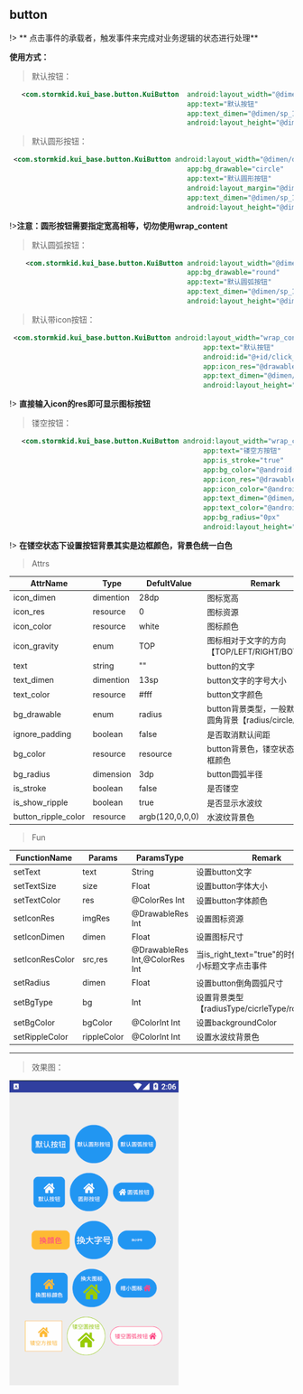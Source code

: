 ## button
!> ** 点击事件的承载者，触发事件来完成对业务逻辑的状态进行处理**

**使用方式：**
> 默认按钮：

```xml
   <com.stormkid.kui_base.button.KuiButton  android:layout_width="@dimen/dp_80"
                                            app:text="默认按钮"
                                            app:text_dimen="@dimen/sp_14"
                                            android:layout_height="@dimen/dp_40"/>

```

> 默认圆形按钮：

```xml
 <com.stormkid.kui_base.button.KuiButton android:layout_width="@dimen/dp_80"
                                            app:bg_drawable="circle"
                                            app:text="默认圆形按钮"
                                            android:layout_margin="@dimen/dp_10"
                                            app:text_dimen="@dimen/sp_10"
                                            android:layout_height="@dimen/dp_80"/>
```
!>**注意：圆形按钮需要指定宽高相等，切勿使用wrap_content**

> 默认圆弧按钮：

```xml
    <com.stormkid.kui_base.button.KuiButton android:layout_width="@dimen/dp_80"
                                            app:bg_drawable="round"
                                            app:text="默认圆弧按钮"
                                            app:text_dimen="@dimen/sp_10"
                                            android:layout_height="@dimen/dp_40"/>
```

> 默认带icon按钮：

```xml
 <com.stormkid.kui_base.button.KuiButton android:layout_width="wrap_content"
                                                app:text="默认按钮"
                                                android:id="@+id/click_right"
                                                app:icon_res="@drawable/ic_home"
                                                app:text_dimen="@dimen/sp_10"
                                                android:layout_height="wrap_content"/>
```
!> **直接输入icon的res即可显示图标按钮**

> 镂空按钮：

```xml
   <com.stormkid.kui_base.button.KuiButton android:layout_width="wrap_content"
                                                app:text="镂空方按钮"
                                                app:is_stroke="true"
                                                app:bg_color="@android:color/holo_orange_light"
                                                app:icon_res="@drawable/ic_home"
                                                app:icon_color="@android:color/holo_orange_light"
                                                app:text_dimen="@dimen/sp_10"
                                                app:text_color="@android:color/holo_orange_light"
                                                app:bg_radius="0px"
                                                android:layout_height="wrap_content"/>
```
!> **在镂空状态下设置按钮背景其实是边框颜色，背景色统一白色**


> Attrs

| AttrName  | Type | DefultValue    | Remark  |
|-------|---|-----------|-------|
| icon_dimen  | dimention | 28dp     | 图标宽高 |
| icon_res | resource  | 0     | 图标资源   |
| icon_color  | resource   | white | 图标颜色     |
| icon_gravity | enum  | TOP     | 图标相对于文字的方向【TOP/LEFT/RIGHT/BOTTOM】   |
| text  | string   | "" |  button的文字     |
| text_dimen  | dimention   | 13sp |   button文字的字号大小   |
| text_color  | resource   | #fff | button文字颜色   |
| bg_drawable  | enum   | radius | button背景类型，一般默认为带圆角背景【radius/circle/round】 |
| ignore_padding  | boolean    | false | 是否取消默认间距     |
| bg_color  | resource   | resource |  button背景色，镂空状态下为边框颜色    |
| bg_radius  | dimension   | 3dp |  button圆弧半径     |
| is_stroke  | boolean   | false | 是否镂空     |
| is_show_ripple| boolean | true | 是否显示水波纹 |
| button_ripple_color | resource | argb(120,0,0,0) | 水波纹背景色 |


> Fun

| FunctionName|Params  | ParamsType    | Remark  |
|-------|-----|------|-------|
| setText | text  | String    |  设置button文字 |
| setTextSize | size  | Float    | 设置button字体大小  |
| setTextColor | res  | @ColorRes Int    | 设置button字体颜色  |
| setIconRes| imgRes  | @DrawableRes Int    |  设置图标资源  |
| setIconDimen| dimen  | Float    | 设置图标尺寸  |
| setIconResColor| src,res  | @DrawableRes Int,@ColorRes Int    | 当is_right_text="true"的时候控制右侧小标题文字点击事件  |
| setRadius | dimen  | Float    | 设置button倒角圆弧尺寸  |
| setBgType | bg  | Int    | 设置背景类型【radiusType/cicrleType/roundType】 |
| setBgColor | bgColor  | @ColorInt Int | 设置backgroundColor |
| setRippleColor | rippleColor  | @ColorInt Int | 设置水波纹背景色|


------------------------


>效果图：

![button效果图](../editImg/button.gif ":size=300x")